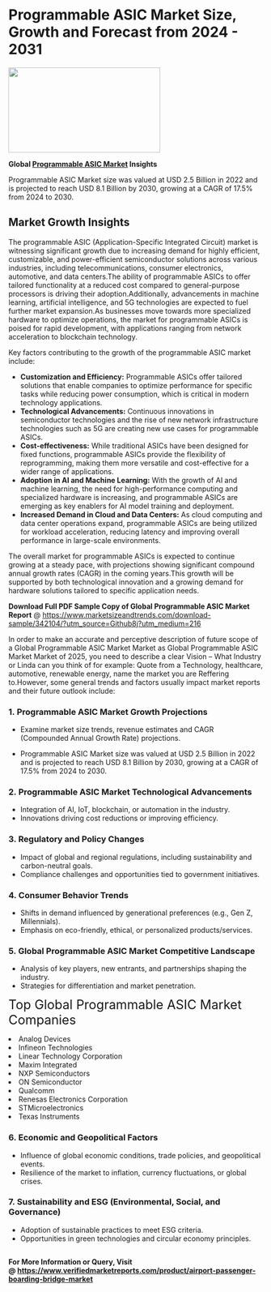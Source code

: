 <H1>Programmable ASIC Market Size, Growth and Forecast from 2024 - 2031</H1><img class="aligncenter size-medium wp-image-584254" src="https://thirdeyenews.in/wp-content/uploads/2024/09/Global-Market-Research-300x168.jpeg" alt="" width="300" height="168" /><p><strong>Global&nbsp;<a href="https://www.marketsizeandtrends.com/download-sample/342104/?utm_source=Github8j?utm_medium=216">Programmable ASIC Market</a> Insights</strong></p><p>Programmable ASIC Market size was valued at USD 2.5 Billion in 2022 and is projected to reach USD 8.1 Billion by 2030, growing at a CAGR of 17.5% from 2024 to 2030.</p><p><h2>Market Growth Insights</h2> <p>The programmable ASIC (Application-Specific Integrated Circuit) market is witnessing significant growth due to increasing demand for highly efficient, customizable, and power-efficient semiconductor solutions across various industries, including telecommunications, consumer electronics, automotive, and data centers.The ability of programmable ASICs to offer tailored functionality at a reduced cost compared to general-purpose processors is driving their adoption.Additionally, advancements in machine learning, artificial intelligence, and 5G technologies are expected to fuel further market expansion.As businesses move towards more specialized hardware to optimize operations, the market for programmable ASICs is poised for rapid development, with applications ranging from network acceleration to blockchain technology.</p> <p>Key factors contributing to the growth of the programmable ASIC market include:</p> <ul> <li><strong>Customization and Efficiency:</strong> Programmable ASICs offer tailored solutions that enable companies to optimize performance for specific tasks while reducing power consumption, which is critical in modern technology applications.</li> <li><strong>Technological Advancements:</strong> Continuous innovations in semiconductor technologies and the rise of new network infrastructure technologies such as 5G are creating new use cases for programmable ASICs.</li> <li><strong>Cost-effectiveness:</strong> While traditional ASICs have been designed for fixed functions, programmable ASICs provide the flexibility of reprogramming, making them more versatile and cost-effective for a wider range of applications.</li> <li><strong>Adoption in AI and Machine Learning:</strong> With the growth of AI and machine learning, the need for high-performance computing and specialized hardware is increasing, and programmable ASICs are emerging as key enablers for AI model training and deployment.</li> <li><strong>Increased Demand in Cloud and Data Centers:</strong> As cloud computing and data center operations expand, programmable ASICs are being utilized for workload acceleration, reducing latency and improving overall performance in large-scale environments.</li> </ul> <p>The overall market for programmable ASICs is expected to continue growing at a steady pace, with projections showing significant compound annual growth rates (CAGR) in the coming years.This growth will be supported by both technological innovation and a growing demand for hardware solutions tailored to specific application needs.</p> <p><span class=""><strong>Download Full PDF Sample Copy of Global Programmable ASIC Market Report</strong> @ <a href="https://www.marketsizeandtrends.com/download-sample/342104/?utm_source=Github8j?utm_medium=216" target="_blank">https://www.marketsizeandtrends.com/download-sample/342104/?utm_source=Github8j?utm_medium=216</a></span></p><p>In order to make an accurate and perceptive description of future scope of a Global&nbsp;Programmable ASIC Market Market as Global&nbsp;Programmable ASIC Market Market of 2025, you need to describe a clear Vision &ndash; What Industry or Linda can you think of for example: Quote from a Technology, healthcare, automotive, renewable energy, name the market you are Reffering to.However, some general trends and factors usually impact market reports and their future outlook include:</p><h3>1.&nbsp;<strong>Programmable ASIC Market Growth Projections</strong></h3><ul><li>Examine market size trends, revenue estimates and CAGR (Compounded Annual Growth Rate) projections.</li><li><p>Programmable ASIC Market size was valued at USD 2.5 Billion in 2022 and is projected to reach USD 8.1 Billion by 2030, growing at a CAGR of 17.5% from 2024 to 2030.</p></li></ul><h3>2.&nbsp;<strong>Programmable ASIC Market Technological Advancements</strong></h3><ul><li>Integration of AI, IoT, blockchain, or automation in the industry.</li><li>Innovations driving cost reductions or improving efficiency.</li></ul><h3>3.&nbsp;<strong>Regulatory and Policy Changes</strong></h3><ul><li>Impact of global and regional regulations, including sustainability and carbon-neutral goals.</li><li>Compliance challenges and opportunities tied to government initiatives.</li></ul><h3>4.&nbsp;<strong>Consumer Behavior Trends</strong></h3><ul><li>Shifts in demand influenced by generational preferences (e.g., Gen Z, Millennials).</li><li>Emphasis on eco-friendly, ethical, or personalized products/services.</li></ul><h3>5.&nbsp;<strong>Global Programmable ASIC Market Competitive Landscape</strong></h3><ul><li>Analysis of key players, new entrants, and partnerships shaping the industry.</li><li>Strategies for differentiation and market penetration.</li></ul><p data-pm-slice="1 1 []"><span style="color: inherit; font-family: inherit; font-size: 25px;">Top Global Programmable ASIC Market Companies</span></p><div class="" data-test-id=""><p><li>Analog Devices</li><li> Infineon Technologies</li><li> Linear Technology Corporation</li><li> Maxim Integrated</li><li> NXP Semiconductors</li><li> ON Semiconductor</li><li> Qualcomm</li><li> Renesas Electronics Corporation</li><li> STMicroelectronics</li><li> Texas Instruments</li></p></div><h3>6.&nbsp;<strong>Economic and Geopolitical Factors</strong></h3><ul><li>Influence of global economic conditions, trade policies, and geopolitical events.</li><li>Resilience of the market to inflation, currency fluctuations, or global crises.</li></ul><h3>7.&nbsp;<strong>Sustainability and ESG (Environmental, Social, and Governance)</strong></h3><ul><li>Adoption of sustainable practices to meet ESG criteria.</li><li>Opportunities in green technologies and circular economy principles.</li></ul><h2><strong style="font-size: 14px;">For More Information or Query, Visit @&nbsp;</strong><a style="background-color: #ffffff; font-size: 14px;" href="https://www.marketsizeandtrends.com/report/programmable-asic-market/" target="_blank">https://www.verifiedmarketreports.com/product/airport-passenger-boarding-bridge-market</a></h2>